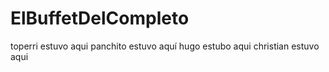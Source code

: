 # ElBuffetDelCompleto
toperri estuvo aqui
panchito estuvo aquí
hugo estubo aqui
christian estuvo aqui 

